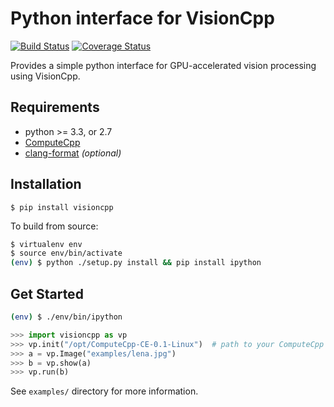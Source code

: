 # Python interface for VisionCpp
[![Build Status](https://travis-ci.org/ChrisCummins/visioncpp.svg?branch=development)](https://travis-ci.org/ChrisCummins/visioncpp) [![Coverage Status](https://coveralls.io/repos/github/ChrisCummins/visioncpp/badge.svg?branch=development)](https://coveralls.io/github/ChrisCummins/visioncpp?branch=development)

Provides a simple python interface for GPU-accelerated vision processing
using VisionCpp.

## Requirements

* python >= 3.3, or 2.7
* [ComputeCpp](https://www.codeplay.com/products/computesuite/computecpp)
* [clang-format](http://llvm.org/releases/download.html) *(optional)*

## Installation

```
$ pip install visioncpp
```

To build from source:

```sh
$ virtualenv env
$ source env/bin/activate
(env) $ python ./setup.py install && pip install ipython
```

## Get Started

```sh
(env) $ ./env/bin/ipython
```

```py
>>> import visioncpp as vp
>>> vp.init("/opt/ComputeCpp-CE-0.1-Linux")  # path to your ComputeCpp package
>>> a = vp.Image("examples/lena.jpg")
>>> b = vp.show(a)
>>> vp.run(b)
```

See `examples/` directory for more information.
